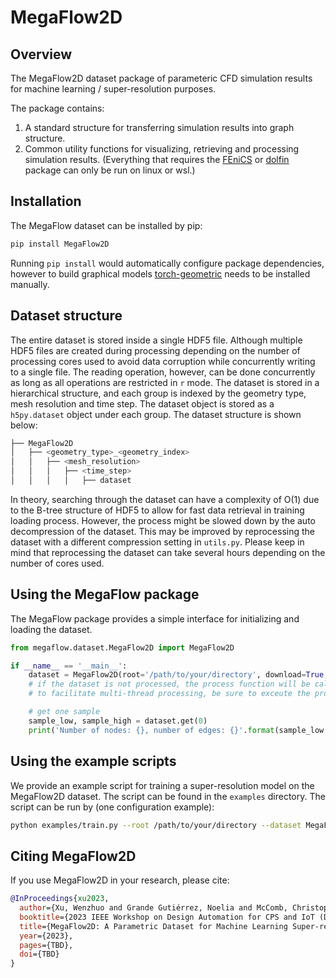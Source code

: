 # MegaFlow2D
 

## Overview
The MegaFlow2D dataset package of parameteric CFD simulation results for machine learning / super-resolution purposes.

The package contains:
1. A standard structure for transferring simulation results into graph structure.
2. Common utility functions for visualizing, retrieving and processing simulation results. (Everything that requires the [FEniCS](https://fenicsproject.org/) or [dolfin](https://github.com/FEniCS/dolfinx) package can only be run on linux or wsl.)

## Installation
The MegaFlow dataset can be installed by pip:
```bash
pip install MegaFlow2D
```

Running `pip install` would automatically configure package dependencies, however to build graphical models [torch-geometric](https://pytorch-geometric.readthedocs.io/en/latest/) needs to be installed manually.

## Dataset structure
The entire dataset is stored inside a single HDF5 file. Although multiple HDF5 files are created during processing depending on the number of processing cores used to avoid data corruption while concurrently writing to a single file. The reading operation, however, can be done concurrently as long as all operations are restricted in `r` mode. The dataset is stored in a hierarchical structure, and each group is indexed by the geometry type, mesh resolution and time step. The dataset object is stored as a `h5py.dataset` object under each group. The dataset structure is shown below:
```bash
├── MegaFlow2D
│   ├── <geometry_type>_<geometry_index>
│   │   ├── <mesh_resolution>
│   │   │   ├── <time_step>
│   │   │   │   ├── dataset

```
In theory, searching through the dataset can have a complexity of O(1) due to the B-tree structure of HDF5 to allow for fast data retrieval in training loading process. However, the process might be slowed down by the auto decompression of the dataset. This may be improved by reprocessing the dataset with a different compression setting in `utils.py`. Please keep in mind that reprocessing the dataset can take several hours depending on the number of cores used.

## Using the MegaFlow package

The MegaFlow package provides a simple interface for initializing and loading the dataset. 

```py
from megaflow.dataset.MegaFlow2D import MegaFlow2D

if __name__ == '__main__':
    dataset = MegaFlow2D(root='/path/to/your/directory', download=True, transform='normalize', pre_transform=None, split_scheme='mixed', split_ratio=0.8)
    # if the dataset is not processed, the process function will be called automatically. 
    # to facilitate multi-thread processing, be sure to exceute the process function in '__main__'.

    # get one sample
    sample_low, sample_high = dataset.get(0)
    print('Number of nodes: {}, number of edges: {}'.format(sample_low.num_nodes, sample_low.num_edges))
```

## Using the example scripts
We provide an example script for training a super-resolution model on the MegaFlow2D dataset. The script can be found in the `examples` directory. The script can be run by (one configuration example):
```bash
python examples/train.py --root /path/to/your/directory --dataset MegaFlow2D --tranform normalize --model FlowMLError --epochs 100 --batch_size 32 
```

## Citing MegaFlow2D
If you use MegaFlow2D in your research, please cite:
```bibtex
@InProceedings{xu2023,
  author={Xu, Wenzhuo and Grande Gutiérrez, Noelia and McComb, Christopher},
  booktitle={2023 IEEE Workshop on Design Automation for CPS and IoT (DESTION)}, 
  title={MegaFlow2D: A Parametric Dataset for Machine Learning Super-resolution in Computational Fluid Dynamics Simulations}, 
  year={2023},
  pages={TBD},
  doi={TBD}
}
```

